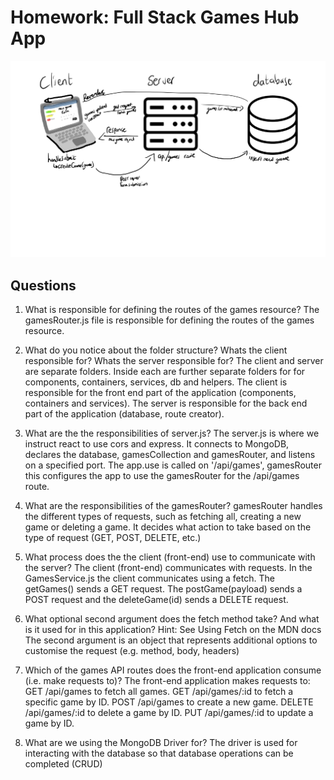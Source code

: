 
# Homework: Full Stack Games Hub App



<img src="/dataflow_diagram.jpg">

## Questions

1. What is responsible for defining the routes of the games resource?
The gamesRouter.js file is responsible for defining the routes of the games resource.

2. What do you notice about the folder structure? Whats the client responsible for? Whats the server responsible for?
The client and server are separate folders. Inside each are further separate folders for for components, containers, services, db and helpers. The client is responsible for the front end part of the application (components, containers and services). The server is responsible for the back end part of the application (database, route creator).

3. What are the the responsibilities of server.js?
The server.js is where we instruct react to use cors and express. It connects to MongoDB, declares the database, gamesCollection and gamesRouter, and listens on a specified port. The app.use is called on '/api/games', gamesRouter this configures the app to use the gamesRouter for the /api/games route.

4. What are the responsibilities of the gamesRouter?
gamesRouter handles the different types of requests, such as fetching all, creating a new game or deleting a game. It decides what action to take based on the type of request (GET, POST, DELETE, etc.)

5. What process does the the client (front-end) use to communicate with the server?
The client (front-end) communicates with requests. In the GamesService.js the client communicates using a fetch. The getGames() sends a GET request. The postGame(payload) sends a POST request and the deleteGame(id) sends a DELETE request.

6. What optional second argument does the fetch method take? And what is it used for in this application? Hint: See Using Fetch on the MDN docs
The second argument is an object that represents additional options to customise the request (e.g. method, body, headers)

7. Which of the games API routes does the front-end application consume (i.e. make requests to)?
The front-end application makes requests to:
GET /api/games to fetch all games.
GET /api/games/:id to fetch a specific game by ID.
POST /api/games to create a new game.
DELETE /api/games/:id to delete a game by ID.
PUT /api/games/:id to update a game by ID.

8. What are we using the MongoDB Driver for?
The driver is used for interacting with the database so that database operations can be completed (CRUD)